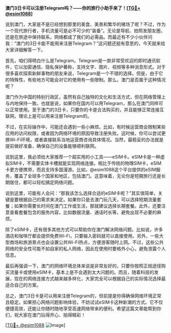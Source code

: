 **澳门3日卡可以注册Telegram吗？——你的旅行小助手来了！[[TG💪+ @esim1088](https://t.me/s/esim1088)]**

说到澳门，大家是不是已经想到那里的美食、美景和繁华的赌场了呢？不过，作为一个现代旅行者，手机流量可是必不可少的“装备”。无论是导航、拍照发朋友圈，还是在旅途中保持联系，网络都成了我们的必需品。而最近有不少小伙伴问我：“澳门的3日卡能不能用来注册Telegram？”这问题还挺有意思的，今天就来给大家详细解答一下。

首先，咱们得明白什么是Telegram。Telegram是一款非常受欢迎的即时通讯软件，它以加密通信、隐私保护著称，支持文字、图片、视频等多种消息形式。对于很多喜欢探索新鲜事物的朋友来说，Telegram是一个不错的选择。但是，由于它的特殊性，有些地方可能会对它的使用有一些限制。那么，澳门是否属于这种情况呢？

澳门作为中国的特别行政区，虽然有自己独特的文化和生活方式，但在网络管理上与内地保持一致。也就是说，如果你在国内可以用Telegram，那么在澳门同样可以正常使用。至于澳门的3日卡，只要你的卡是合法购买的，并且能够正常连接互联网，理论上是可以用来注册Telegram的。

不过，在实际操作中，可能还会遇到一些小麻烦。比如，有时候运营商会限制某些应用的访问权限，或者因为网络环境的原因导致注册失败。这时候，你可以尝试更换Wi-Fi环境，或者直接联系当地运营商咨询具体情况。当然，最稳妥的办法就是提前做好准备，确保自己的设备能够顺利联网。

说到这里，我必须给大家推荐一个超实用的小工具——eSIM卡。eSIM卡是一种虚拟SIM卡，不需要实体卡槽就能实现网络连接。相比于传统的物理SIM卡，eSIM卡更方便携带，而且支持多国漫游。比如，@esim1088这个平台提供的eSIM服务，覆盖了全球多个国家和地区，包括澳门。这意味着，无论你是短期旅行还是长期居住，都可以轻松搞定网络问题。

说到这里，可能有人会问：“那我该怎么选择合适的eSIM卡呢？”其实很简单，关键是要根据自己的需求来决定。如果你只是去澳门玩几天，可以选择短期流量套餐；如果你需要长时间在澳门工作或生活，那就建议选择长期套餐。此外，还要注意查看套餐包含的服务内容，比如数据流量、通话时长等，避免出现不必要的麻烦。

除了eSIM卡，还有很多其他方式可以帮助你在澳门解决网络问题。比如说，许多酒店和咖啡厅都会提供免费Wi-Fi，只要输入密码就可以直接使用。另外，一些大型商场和旅游景点也会设置公共Wi-Fi热点，方便游客随时上网。不过，这些公共网络的安全性可能不如自家的私人网络，因此在使用时要格外小心，避免泄露个人信息。

最后再强调一下，澳门的网络环境总体来说是非常友好的，只要你按照正规途径购买流量卡或使用eSIM卡，基本上是不会遇到太大问题的。而且，随着科技的发展，现在的网络连接方式越来越多样化，大家完全可以根据自己的实际情况选择最适合自己的方案。

总之，澳门3日卡是可以用来注册Telegram的，但前提是你得确保网络环境正常且稳定。如果担心网络问题影响体验，不妨试试eSIM卡这种新潮的方式。它不仅便捷高效，还能让你随时随地享受高速网络带来的便利。希望这篇文章能帮到你们，祝大家在澳门玩得开心、拍得精彩！

[[TG💪+ @esim1088](https://t.me/s/esim1088) ![Image](https://i.postimg.cc/4NQfJmqS/Snipaste-2025-05-13-00-14-12.png)]
